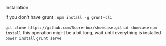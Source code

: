 Installation

if you don't have grunt :
```npm install -g grunt-cli```

```git clone https://github.com/Score-box/showcase.git```
```cd showcase```
```npm install```
this operation might be a bit long, wait until everything is installed
```bower install```
```grunt serve```